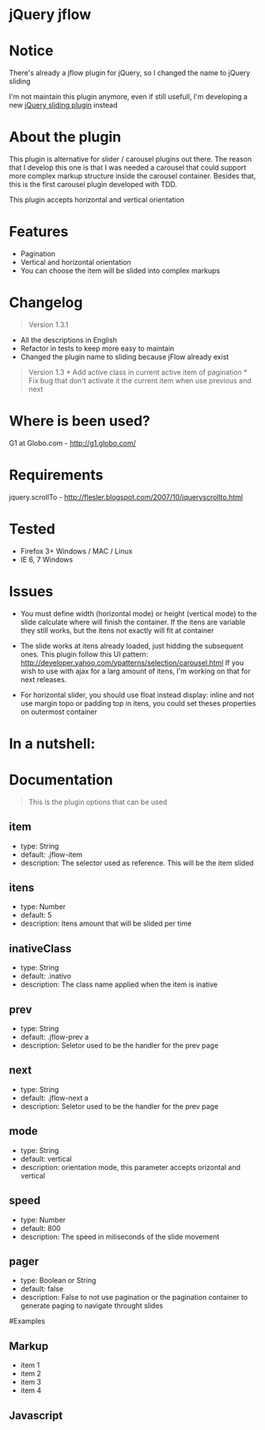 # jQuery jflow

# Notice 

There's already a jflow plugin for jQuery, so I changed the name to jQuery sliding

I'm not maintain this plugin anymore, even if still usefull, I'm developing a new [jQuery sliding plugin](https://github.com/alexanmtz/sliding) instead

# About the plugin 

This plugin is alternative for slider / carousel plugins out there. The reason that I develop this one is that I was needed a carousel
that could support more complex markup structure inside the carousel container. Besides that, this is the first carousel plugin developed with TDD.

This plugin accepts horizontal and vertical orientation

# Features

* Pagination
* Vertical and horizontal orientation
* You can choose the item will be slided into complex markups

# Changelog
> Version 1.3.1
  * All the descriptions in English
  * Refactor in tests to keep more easy to maintain
  * Changed the plugin name to sliding because jFlow already exist

> Version 1.3
	* Add active class in current active item of pagination
	* Fix bug that don't activate it the current item when use previous and next

# Where is been used?

G1 at Globo.com - http://g1.globo.com/

# Requirements

jquery.scrollTo - http://flesler.blogspot.com/2007/10/jqueryscrollto.html

# Tested

* Firefox 3+ Windows / MAC / Linux
* IE 6, 7 Windows

# Issues

* You must define width (horizontal mode) or height (vertical mode) to the slide calculate where will finish the container. If the itens are variable they still works,
but the itens not exactly will fit at container

* The slide works at itens already loaded, just hidding the subsequent ones. This plugin follow this UI pattern: http://developer.yahoo.com/ypatterns/selection/carousel.html
If you wish to use with ajax for a larg amount of itens, I'm working on that for next releases.

* For horizontal slider, you should use float instead display: inline and not use margin topo or padding top in itens, you could set theses properties on outermost container


# In a nutshell:
  <script type="text/javascript" src="jquery-jflow.js"></script>
  <script type="text/javascript">
     $(function(){
        $("#vertical").jflow({
           mode : "vertical",
            item: "#vertical li",
            prev: "#pager button.previous",
            next: "#pager button.next,
            pager: "#pager"
        });
     });
  </script>

# Documentation
	
> This is the plugin options that can be used

## item
* type: String
* default: .jflow-item
* description: The selector used as reference. This will be the item slided

## itens
* type: Number
* default: 5
* description: Itens amount that will be slided per time

## inativeClass
* type: String
* default: .inativo
* description: The class name applied when the item is inative 

## prev
* type: String
* default: .jflow-prev a
* description: Seletor used to be the handler for the prev page

## next
* type: String
* default: .jflow-next a
* description: Seletor used to be the handler for the prev page  

## mode
* type: String
* default: vertical
* description: orientation mode, this parameter accepts orizontal and vertical

## speed
* type: Number
* default: 800
* description: The speed in miliseconds of the slide movement

## pager
* type: Boolean or String
* default: false
* description: False to not use pagination or the pagination container to generate paging to navigate throught slides		

#Examples

## Markup  
  
  <div id="container">
   	<ul>
   		<li>item 1</li>
   		<li>item 2</li>
   		<li>item 3</li>
   		<li>item 4</li>
   	</ul>
   </div>
   
## Javascript
   <script type="text/javascript">
	   $(function(){
		   $('#container').sliding({
		   	itens: 3,
		   	mode: 'horizontal'
		   });
	   });
   </script>